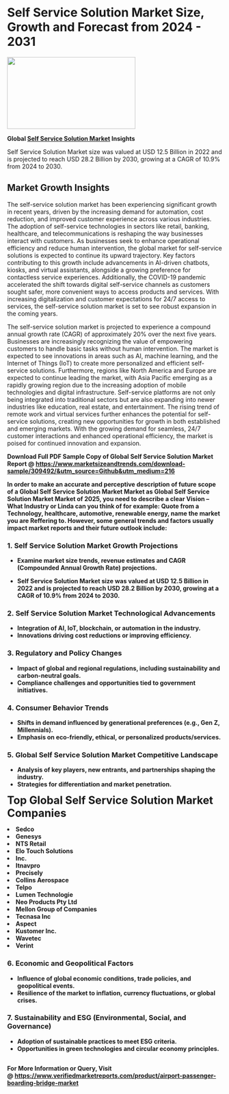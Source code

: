 <H1>Self Service Solution Market Size, Growth and Forecast from 2024 - 2031</H1><img class="aligncenter size-medium wp-image-584254" src="https://thirdeyenews.in/wp-content/uploads/2024/09/Global-Market-Research-300x168.jpeg" alt="" width="300" height="168" /><p><strong>Global&nbsp;<a href="https://www.marketsizeandtrends.com/download-sample/309492/&amp;utm_source=Github&utm_medium=216">Self Service Solution Market</a> Insights</strong></p><p>Self Service Solution Market size was valued at USD 12.5 Billion in 2022 and is projected to reach USD 28.2 Billion by 2030, growing at a CAGR of 10.9% from 2024 to 2030.</p><p><h2>Market Growth Insights</h2> <p>The self-service solution market has been experiencing significant growth in recent years, driven by the increasing demand for automation, cost reduction, and improved customer experience across various industries. The adoption of self-service technologies in sectors like retail, banking, healthcare, and telecommunications is reshaping the way businesses interact with customers. As businesses seek to enhance operational efficiency and reduce human intervention, the global market for self-service solutions is expected to continue its upward trajectory. Key factors contributing to this growth include advancements in AI-driven chatbots, kiosks, and virtual assistants, alongside a growing preference for contactless service experiences. Additionally, the COVID-19 pandemic accelerated the shift towards digital self-service channels as customers sought safer, more convenient ways to access products and services. With increasing digitalization and customer expectations for 24/7 access to services, the self-service solution market is set to see robust expansion in the coming years.</p> <p><strong></strong></p> <p>The self-service solution market is projected to experience a compound annual growth rate (CAGR) of approximately 20% over the next five years. Businesses are increasingly recognizing the value of empowering customers to handle basic tasks without human intervention. The market is expected to see innovations in areas such as AI, machine learning, and the Internet of Things (IoT) to create more personalized and efficient self-service solutions. Furthermore, regions like North America and Europe are expected to continue leading the market, with Asia Pacific emerging as a rapidly growing region due to the increasing adoption of mobile technologies and digital infrastructure. Self-service platforms are not only being integrated into traditional sectors but are also expanding into newer industries like education, real estate, and entertainment. The rising trend of remote work and virtual services further enhances the potential for self-service solutions, creating new opportunities for growth in both established and emerging markets. With the growing demand for seamless, 24/7 customer interactions and enhanced operational efficiency, the market is poised for continued innovation and expansion.</p> <p><strong></p><p><span class=""><strong>Download Full PDF Sample Copy of Global Self Service Solution Market Report</strong> @ <a href="https://www.marketsizeandtrends.com/download-sample/309492/&amp;utm_source=Github&utm_medium=216" target="_blank">https://www.marketsizeandtrends.com/download-sample/309492/&amp;utm_source=Github&utm_medium=216</a></span></p><p>In order to make an accurate and perceptive description of future scope of a Global&nbsp;Self Service Solution Market Market as Global&nbsp;Self Service Solution Market Market of 2025, you need to describe a clear Vision &ndash; What Industry or Linda can you think of for example: Quote from a Technology, healthcare, automotive, renewable energy, name the market you are Reffering to. However, some general trends and factors usually impact market reports and their future outlook include:</p><h3>1.&nbsp;<strong>Self Service Solution Market Growth Projections</strong></h3><ul><li>Examine market size trends, revenue estimates and CAGR (Compounded Annual Growth Rate) projections.</li><li><p>Self Service Solution Market size was valued at USD 12.5 Billion in 2022 and is projected to reach USD 28.2 Billion by 2030, growing at a CAGR of 10.9% from 2024 to 2030.</p></li></ul><h3>2.&nbsp;<strong>Self Service Solution Market Technological Advancements</strong></h3><ul><li>Integration of AI, IoT, blockchain, or automation in the industry.</li><li>Innovations driving cost reductions or improving efficiency.</li></ul><h3>3.&nbsp;<strong>Regulatory and Policy Changes</strong></h3><ul><li>Impact of global and regional regulations, including sustainability and carbon-neutral goals.</li><li>Compliance challenges and opportunities tied to government initiatives.</li></ul><h3>4.&nbsp;<strong>Consumer Behavior Trends</strong></h3><ul><li>Shifts in demand influenced by generational preferences (e.g., Gen Z, Millennials).</li><li>Emphasis on eco-friendly, ethical, or personalized products/services.</li></ul><h3>5.&nbsp;<strong>Global Self Service Solution Market Competitive Landscape</strong></h3><ul><li>Analysis of key players, new entrants, and partnerships shaping the industry.</li><li>Strategies for differentiation and market penetration.</li></ul><p data-pm-slice="1 1 []"><span style="color: inherit; font-family: inherit; font-size: 25px;">Top Global Self Service Solution Market Companies</span></p><div class="" data-test-id=""><p><li>Sedco</li><li> Genesys</li><li> NTS Retail</li><li> Elo Touch Solutions</li><li> Inc.</li><li> Itnavpro</li><li> Precisely</li><li> Collins Aerospace</li><li> Telpo</li><li> Lumen Technologie</li><li> Neo Products Pty Ltd</li><li> Mellon Group of Companies</li><li> Tecnasa Inc</li><li> Aspect</li><li> Kustomer Inc.</li><li> Wavetec</li><li> Verint</li></p></div><h3>6.&nbsp;<strong>Economic and Geopolitical Factors</strong></h3><ul><li>Influence of global economic conditions, trade policies, and geopolitical events.</li><li>Resilience of the market to inflation, currency fluctuations, or global crises.</li></ul><h3>7.&nbsp;<strong>Sustainability and ESG (Environmental, Social, and Governance)</strong></h3><ul><li>Adoption of sustainable practices to meet ESG criteria.</li><li>Opportunities in green technologies and circular economy principles.</li></ul><h2><strong style="font-size: 14px;">For More Information or Query, Visit @&nbsp;</strong><a style="background-color: #ffffff; font-size: 14px;" href="https://www.marketsizeandtrends.com/report/self-service-solution-market/" target="_blank">https://www.verifiedmarketreports.com/product/airport-passenger-boarding-bridge-market</a></h2>
